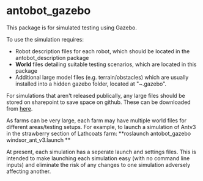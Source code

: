 # antobot_gazebo

This package is for simulated testing using Gazebo.

To use the simulation requires:
  - Robot description files for each robot, which should be located in the antobot_description package 
  - **World** files detailing suitable testing scenarios, which are located in this package
  - Additional large model files (e.g. terrain/obstacles) which are usually installed into a hidden gazebo folder, located at "~.gazebo".
  
 For simulations that aren't released publically, any large files should be stored on sharepoint to save space on github. These can be downloaded from [here](https://antorobot.sharepoint.com/:f:/r/sites/SoftwareSystem/Shared%20Documents/03_HardwareInstallation/01_OriginalFiles/08_Simulator?csf=1&web=1&e=HyGbTi).
 

As farms can be very large, each farm may have multiple world files for different areas/testing setups. For example, to launch a simulation of Antv3 in the strawberry section of Lathcoats farm:
**roslaunch antobot_gazebo windsor_ant_v3.launch **

At present, each simulation has a seperate launch and settings files. This is intended to make launching each simulation easy (with no command line inputs) and eliminate the risk of any changes to one simulation adversely affecting another.
